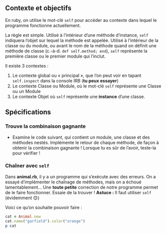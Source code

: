 ## Contexte et objectifs

En ruby, on utilise le mot-clé `self` pour accéder au contexte dans
lequel le programme fonctionne actuellement.

La règle est simple. Utilisé à l’intérieur d’une méthode d’instance, `self` indiquera l’objet sur lequel la méthode est appelée. Utilisé à l’intérieur de la classe ou du module, ou avant le nom de la méthode quand on définit une méthode de classe (c.-à-d. `def self.method; end`), `self` représente la première classe ou le premier module qui l’inclut.

Il existe 3 contextes :

1.  Le contexte global ou « principal », que l’on peut voir en tapant `self.inspect` dans la console IRB (**tu peux essayer**)
2.  Le contexte Classe ou Module, où le mot-clé `self` représente une Classe ou un Module
3.  Le contexte Objet où `self` représente une **instance** d’une classe.

## Spécifications

### Trouve la combinaison gagnante

* Examine le code suivant, qui contient un module, une classe et des méthodes nestés. Implémente le retour de chaque méthode, de façon à obtenir la combinaison gagnante ! Lorsque tu es sûr de l’avoir, teste-la pour vérifier !

### Chaîner avec `self`

Dans **animal.rb**, il y a un programme qui s’exécute avec des erreurs. On a essayé d’implémenter le chaînage de méthodes, mais on a échoué lamentablement… Une **toute petite** correction de notre programme permet de le faire fonctionner. Essaie de la trouver ! **Astuce :** Il faut utiliser `self` (évidemment 😊)

Voici ce qu’on souhaite pouvoir faire :

``` ruby
cat = Animal.new
cat.name("garfield").color("orange")
p cat
```
